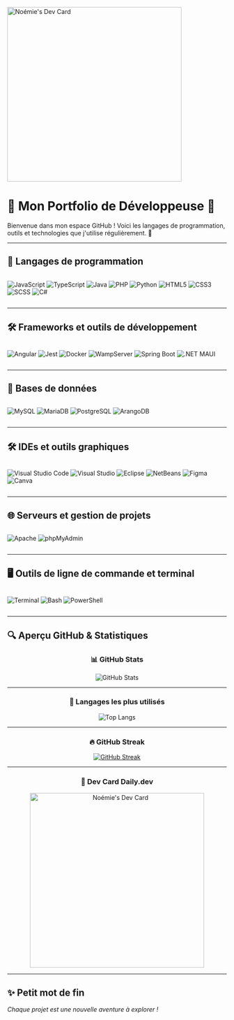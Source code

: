 <a href="https://app.daily.dev/Noctopia"><img src="https://api.daily.dev/devcards/2771c08f440144fab38e76b51c2589b5.png?r=hun" width="400" alt="Noémie's Dev Card"/></a>

# 🌟 Mon Portfolio de Développeuse 🌟

Bienvenue dans mon espace GitHub ! Voici les langages de programmation, outils et technologies que j'utilise régulièrement. 🚀

---

## 🔧 Langages de programmation

<div style="display: flex; flex-wrap: wrap; gap: 10px;">

![JavaScript](https://img.shields.io/badge/JavaScript-F7DF1E?style=for-the-badge&logo=javascript&logoColor=black)
![TypeScript](https://img.shields.io/badge/TypeScript-007ACC?style=for-the-badge&logo=typescript&logoColor=white)
![Java](https://img.shields.io/badge/Java-007396?style=for-the-badge&logo=java&logoColor=white)
![PHP](https://img.shields.io/badge/PHP-777BB4?style=for-the-badge&logo=php&logoColor=white)
![Python](https://img.shields.io/badge/Python-3776AB?style=for-the-badge&logo=python&logoColor=white)
![HTML5](https://img.shields.io/badge/HTML5-E34F26?style=for-the-badge&logo=html5&logoColor=white)
![CSS3](https://img.shields.io/badge/CSS3-1572B6?style=for-the-badge&logo=css3&logoColor=white)
![SCSS](https://img.shields.io/badge/SCSS-CC6699?style=for-the-badge&logo=sass&logoColor=white)
![C#](https://img.shields.io/badge/C%23-239120?style=for-the-badge&logo=c-sharp&logoColor=white)

</div>

---

## 🛠️ Frameworks et outils de développement

<div style="display: flex; flex-wrap: wrap; gap: 10px;">

![Angular](https://img.shields.io/badge/Angular-DD0031?style=for-the-badge&logo=angular&logoColor=white)
![Jest](https://img.shields.io/badge/Jest-C21325?style=for-the-badge&logo=jest&logoColor=white)
![Docker](https://img.shields.io/badge/Docker-2496ED?style=for-the-badge&logo=docker&logoColor=white)
![WampServer](https://img.shields.io/badge/WampServer-FF1F69?style=for-the-badge&logo=wampserver&logoColor=white)
![Spring Boot](https://img.shields.io/badge/Spring_Boot-6DB33F?style=for-the-badge&logo=spring-boot&logoColor=white)
![.NET MAUI](https://img.shields.io/badge/.NET_MAUI-512BD4?style=for-the-badge&logo=dotnet&logoColor=white)

</div>

---

## 📂 Bases de données

<div style="display: flex; flex-wrap: wrap; gap: 10px;">

![MySQL](https://img.shields.io/badge/MySQL-4479A1?style=for-the-badge&logo=mysql&logoColor=white)
![MariaDB](https://img.shields.io/badge/MariaDB-003545?style=for-the-badge&logo=mariadb&logoColor=white)
![PostgreSQL](https://img.shields.io/badge/PostgreSQL-336791?style=for-the-badge&logo=postgresql&logoColor=white)
![ArangoDB](https://img.shields.io/badge/ArangoDB-DDE072?style=for-the-badge&logo=arangodb&logoColor=black)

</div>

---

## 🛠️ IDEs et outils graphiques

<div style="display: flex; flex-wrap: wrap; gap: 10px;">

![Visual Studio Code](https://img.shields.io/badge/VS%20Code-007ACC?style=for-the-badge&logo=visual-studio-code&logoColor=white)
![Visual Studio](https://img.shields.io/badge/Visual%20Studio-5C2D91?style=for-the-badge&logo=visual-studio&logoColor=white)
![Eclipse](https://img.shields.io/badge/Eclipse-2C2255?style=for-the-badge&logo=eclipse-ide&logoColor=white)
![NetBeans](https://img.shields.io/badge/NetBeans-1B6AC6?style=for-the-badge&logo=apache-netbeans-ide&logoColor=white)
![Figma](https://img.shields.io/badge/Figma-F24E1E?style=for-the-badge&logo=figma&logoColor=white)
![Canva](https://img.shields.io/badge/Canva-00C4CC?style=for-the-badge&logo=canva&logoColor=white)

</div>

---

## 🌐 Serveurs et gestion de projets

<div style="display: flex; flex-wrap: wrap; gap: 10px;">

![Apache](https://img.shields.io/badge/Apache-D22128?style=for-the-badge&logo=apache&logoColor=white)
![phpMyAdmin](https://img.shields.io/badge/phpMyAdmin-6C78AF?style=for-the-badge&logo=phpmyadmin&logoColor=white)

</div>

---

## 🖥️ Outils de ligne de commande et terminal

<div style="display: flex; flex-wrap: wrap; gap: 10px;">

![Terminal](https://img.shields.io/badge/Terminal-000000?style=for-the-badge&logo=gnometerminal&logoColor=white)
![Bash](https://img.shields.io/badge/Bash-4EAA25?style=for-the-badge&logo=gnubash&logoColor=white)
![PowerShell](https://img.shields.io/badge/PowerShell-5391FE?style=for-the-badge&logo=powershell&logoColor=white)

</div>

---

## 🔍 Aperçu GitHub & Statistiques

<div align="center">

### 📊 GitHub Stats  
![GitHub Stats](https://github-readme-stats.vercel.app/api?username=Noctopia&show_icons=true&theme=radical&hide=issues)

---

### 🧠 Langages les plus utilisés  
![Top Langs](https://github-readme-stats.vercel.app/api/top-langs/?username=Noctopia&layout=compact&theme=radical)

---

### 🔥 GitHub Streak  
[![GitHub Streak](https://github-readme-streak-stats.herokuapp.com?user=Noctopia&theme=radical&date_format=M%20j%5B%2C%20Y%5D)](https://git.io/streak-stats)

---

### 💼 Dev Card Daily.dev  
<a href="https://app.daily.dev/Noctopia">
  <img src="https://api.daily.dev/devcards/2771c08f440144fab38e76b51c2589b5.png?r=hun" width="400" alt="Noémie's Dev Card"/>
</a>

</div>

---

## ✨ Petit mot de fin  
*Chaque projet est une nouvelle aventure à explorer !*
